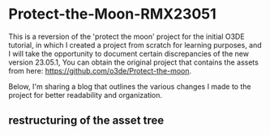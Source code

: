 # Protect-the-Moon-RMX23051
 This is a reversion of the 'protect the moon' project for the initial O3DE tutorial, in which I created a project from scratch for learning purposes, and I will take the opportunity to document certain discrepancies of the new version 23.05.1, You can obtain the original project that contains the assets from here: https://github.com/o3de/Protect-the-moon.

Below, I'm sharing a blog that outlines the various changes I made to the project for better readability and organization.

## restructuring of the asset tree

 

